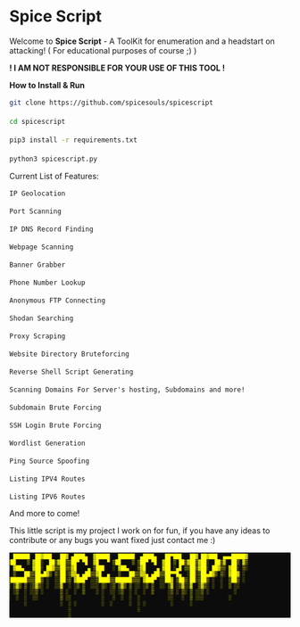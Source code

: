 # Spice Script

Welcome to **Spice Script** - A ToolKit for enumeration and a headstart on attacking! ( For educational purposes of course ;) )

**! I AM NOT RESPONSIBLE FOR YOUR USE OF THIS TOOL !**


**How to Install & Run**
```bash
git clone https://github.com/spicesouls/spicescript

cd spicescript

pip3 install -r requirements.txt

python3 spicescript.py
```

Current List of Features:
```
IP Geolocation

Port Scanning

IP DNS Record Finding

Webpage Scanning

Banner Grabber

Phone Number Lookup

Anonymous FTP Connecting

Shodan Searching

Proxy Scraping

Website Directory Bruteforcing

Reverse Shell Script Generating

Scanning Domains For Server's hosting, Subdomains and more!

Subdomain Brute Forcing

SSH Login Brute Forcing

Wordlist Generation

Ping Source Spoofing

Listing IPV4 Routes

Listing IPV6 Routes
```

And more to come!

This little script is my project I work on for fun, if you have any ideas to contribute or any bugs you want fixed just contact me :)

![Image of SpiceScript](spicescriptv2.PNG)
